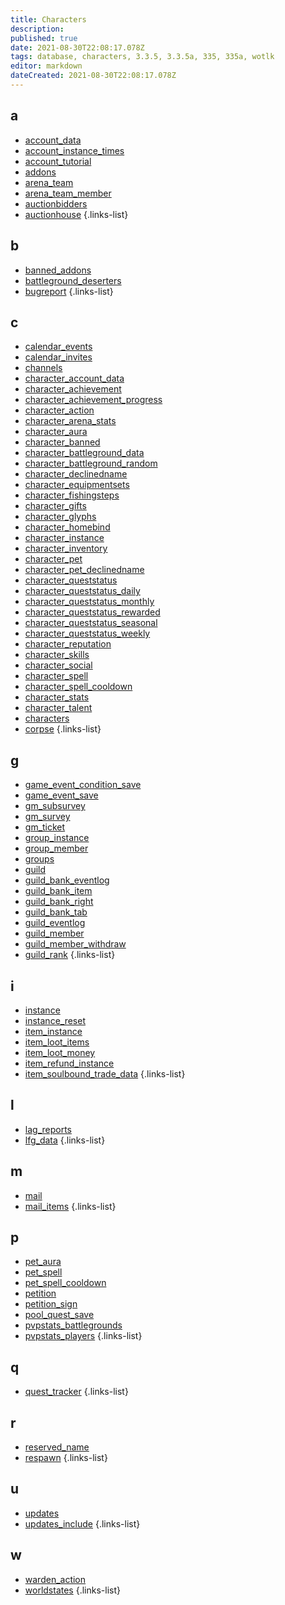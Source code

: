```yaml
---
title: Characters
description: 
published: true
date: 2021-08-30T22:08:17.078Z
tags: database, characters, 3.3.5, 3.3.5a, 335, 335a, wotlk
editor: markdown
dateCreated: 2021-08-30T22:08:17.078Z
---
```


## a
- [account_data](/database/335/characters/account_data)
- [account_instance_times](/database/335/characters/account_instance_times)
- [account_tutorial](/database/335/characters/account_tutorial)
- [addons](/database/335/characters/addons)
- [arena_team](/database/335/characters/arena_team)
- [arena_team_member](/database/335/characters/arena_team_member)
- [auctionbidders](/database/335/characters/auctionbidders)
- [auctionhouse](/database/335/characters/auctionhouse)
{.links-list}
## b
- [banned_addons](/database/335/characters/banned_addons)
- [battleground_deserters](/database/335/characters/battleground_deserters)
- [bugreport](/database/335/characters/bugreport)
{.links-list}
## c
- [calendar_events](/database/335/characters/calendar_events)
- [calendar_invites](/database/335/characters/calendar_invites)
- [channels](/database/335/characters/channels)
- [character_account_data](/database/335/characters/character_account_data)
- [character_achievement](/database/335/characters/character_achievement)
- [character_achievement_progress](/database/335/characters/character_achievement_progress)
- [character_action](/database/335/characters/character_action)
- [character_arena_stats](/database/335/characters/character_arena_stats)
- [character_aura](/database/335/characters/character_aura)
- [character_banned](/database/335/characters/character_banned)
- [character_battleground_data](/database/335/characters/character_battleground_data)
- [character_battleground_random](/database/335/characters/character_battleground_random)
- [character_declinedname](/database/335/characters/character_declinedname)
- [character_equipmentsets](/database/335/characters/character_equipmentsets)
- [character_fishingsteps](/database/335/characters/character_fishingsteps)
- [character_gifts](/database/335/characters/character_gifts)
- [character_glyphs](/database/335/characters/character_glyphs)
- [character_homebind](/database/335/characters/character_homebind)
- [character_instance](/database/335/characters/character_instance)
- [character_inventory](/database/335/characters/character_inventory)
- [character_pet](/database/335/characters/character_pet)
- [character_pet_declinedname](/database/335/characters/character_pet_declinedname)
- [character_queststatus](/database/335/characters/character_queststatus)
- [character_queststatus_daily](/database/335/characters/character_queststatus_daily)
- [character_queststatus_monthly](/database/335/characters/character_queststatus_monthly)
- [character_queststatus_rewarded](/database/335/characters/character_queststatus_rewarded)
- [character_queststatus_seasonal](/database/335/characters/character_queststatus_seasonal)
- [character_queststatus_weekly](/database/335/characters/character_queststatus_weekly)
- [character_reputation](/database/335/characters/character_reputation)
- [character_skills](/database/335/characters/character_skills)
- [character_social](/database/335/characters/character_social)
- [character_spell](/database/335/characters/character_spell)
- [character_spell_cooldown](/database/335/characters/character_spell_cooldown)
- [character_stats](/database/335/characters/character_stats)
- [character_talent](/database/335/characters/character_talent)
- [characters](/database/335/characters/characters)
- [corpse](/database/335/characters/corpse)
{.links-list}
## g
- [game_event_condition_save](/database/335/characters/game_event_condition_save)
- [game_event_save](/database/335/characters/game_event_save)
- [gm_subsurvey](/database/335/characters/gm_subsurvey)
- [gm_survey](/database/335/characters/gm_survey)
- [gm_ticket](/database/335/characters/gm_ticket)
- [group_instance](/database/335/characters/group_instance)
- [group_member](/database/335/characters/group_member)
- [groups](/database/335/characters/groups)
- [guild](/database/335/characters/guild)
- [guild_bank_eventlog](/database/335/characters/guild_bank_eventlog)
- [guild_bank_item](/database/335/characters/guild_bank_item)
- [guild_bank_right](/database/335/characters/guild_bank_right)
- [guild_bank_tab](/database/335/characters/guild_bank_tab)
- [guild_eventlog](/database/335/characters/guild_eventlog)
- [guild_member](/database/335/characters/guild_member)
- [guild_member_withdraw](/database/335/characters/guild_member_withdraw)
- [guild_rank](/database/335/characters/guild_rank)
{.links-list}
## i
- [instance](/database/335/characters/instance)
- [instance_reset](/database/335/characters/instance_reset)
- [item_instance](/database/335/characters/item_instance)
- [item_loot_items](/database/335/characters/item_loot_items)
- [item_loot_money](/database/335/characters/item_loot_money)
- [item_refund_instance](/database/335/characters/item_refund_instance)
- [item_soulbound_trade_data](/database/335/characters/item_soulbound_trade_data)
{.links-list}
## l
- [lag_reports](/database/335/characters/lag_reports)
- [lfg_data](/database/335/characters/lfg_data)
{.links-list}
## m
- [mail](/database/335/characters/mail)
- [mail_items](/database/335/characters/mail_items)
{.links-list}
## p
- [pet_aura](/database/335/characters/pet_aura)
- [pet_spell](/database/335/characters/pet_spell)
- [pet_spell_cooldown](/database/335/characters/pet_spell_cooldown)
- [petition](/database/335/characters/petition)
- [petition_sign](/database/335/characters/petition_sign)
- [pool_quest_save](/database/335/characters/pool_quest_save)
- [pvpstats_battlegrounds](/database/335/characters/pvpstats_battlegrounds)
- [pvpstats_players](/database/335/characters/pvpstats_players)
{.links-list}
## q
- [quest_tracker](/database/335/characters/quest_tracker)
{.links-list}
## r
- [reserved_name](/database/335/characters/reserved_name)
- [respawn](/database/335/characters/respawn)
{.links-list}
## u
- [updates](/database/335/characters/updates)
- [updates_include](/database/335/characters/updates_include)
{.links-list}
## w
- [warden_action](/database/335/characters/warden_action)
- [worldstates](/database/335/characters/worldstates)
{.links-list}
